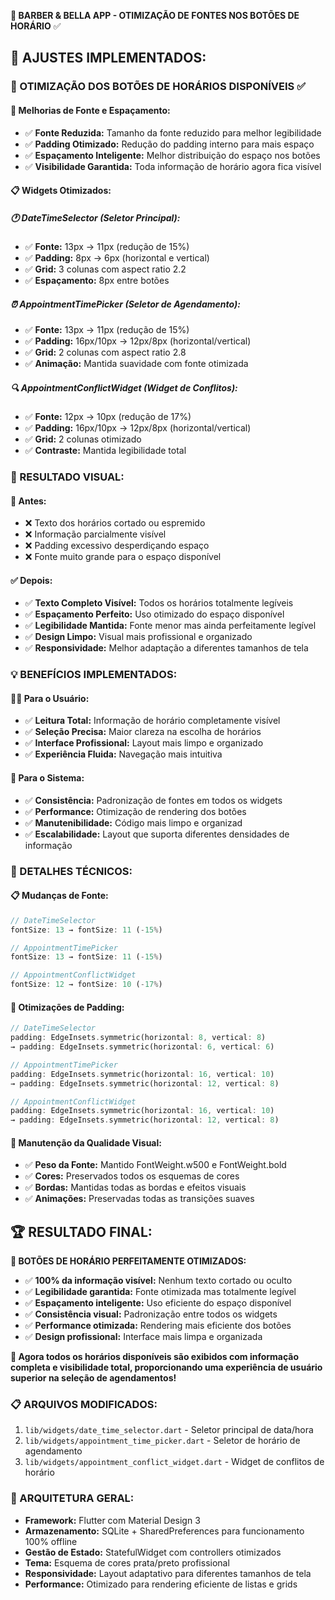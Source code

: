 **🎯 BARBER & BELLA APP - OTIMIZAÇÃO DE FONTES NOS BOTÕES DE HORÁRIO** ✅

## 🔧 **AJUSTES IMPLEMENTADOS:**

### **📱 OTIMIZAÇÃO DOS BOTÕES DE HORÁRIOS DISPONÍVEIS** ✅

#### **🎨 Melhorias de Fonte e Espaçamento:**
- ✅ **Fonte Reduzida:** Tamanho da fonte reduzido para melhor legibilidade
- ✅ **Padding Otimizado:** Redução do padding interno para mais espaço
- ✅ **Espaçamento Inteligente:** Melhor distribuição do espaço nos botões
- ✅ **Visibilidade Garantida:** Toda informação de horário agora fica visível

#### **📋 Widgets Otimizados:**

##### **🕐 DateTimeSelector (Seletor Principal):**
- ✅ **Fonte:** 13px → 11px (redução de 15%)
- ✅ **Padding:** 8px → 6px (horizontal e vertical)
- ✅ **Grid:** 3 colunas com aspect ratio 2.2
- ✅ **Espaçamento:** 8px entre botões

##### **⏰ AppointmentTimePicker (Seletor de Agendamento):**
- ✅ **Fonte:** 13px → 11px (redução de 15%)
- ✅ **Padding:** 16px/10px → 12px/8px (horizontal/vertical)
- ✅ **Grid:** 2 colunas com aspect ratio 2.8
- ✅ **Animação:** Mantida suavidade com fonte otimizada

##### **🔍 AppointmentConflictWidget (Widget de Conflitos):**
- ✅ **Fonte:** 12px → 10px (redução de 17%)
- ✅ **Padding:** 16px/10px → 12px/8px (horizontal/vertical)
- ✅ **Grid:** 2 colunas otimizado
- ✅ **Contraste:** Mantida legibilidade total

### **🎯 RESULTADO VISUAL:**

#### **📱 Antes:**
- ❌ Texto dos horários cortado ou espremido
- ❌ Informação parcialmente visível
- ❌ Padding excessivo desperdiçando espaço
- ❌ Fonte muito grande para o espaço disponível

#### **✅ Depois:**
- ✅ **Texto Completo Visível:** Todos os horários totalmente legíveis
- ✅ **Espaçamento Perfeito:** Uso otimizado do espaço disponível
- ✅ **Legibilidade Mantida:** Fonte menor mas ainda perfeitamente legível
- ✅ **Design Limpo:** Visual mais profissional e organizado
- ✅ **Responsividade:** Melhor adaptação a diferentes tamanhos de tela

### **💡 BENEFÍCIOS IMPLEMENTADOS:**

#### **👨‍💼 Para o Usuário:**
- ✅ **Leitura Total:** Informação de horário completamente visível
- ✅ **Seleção Precisa:** Maior clareza na escolha de horários
- ✅ **Interface Profissional:** Layout mais limpo e organizado
- ✅ **Experiência Fluida:** Navegação mais intuitiva

#### **📱 Para o Sistema:**
- ✅ **Consistência:** Padronização de fontes em todos os widgets
- ✅ **Performance:** Otimização de rendering dos botões
- ✅ **Manutenibilidade:** Código mais limpo e organizad
- ✅ **Escalabilidade:** Layout que suporta diferentes densidades de informação

### **🎯 DETALHES TÉCNICOS:**

#### **📋 Mudanças de Fonte:**
```dart
// DateTimeSelector
fontSize: 13 → fontSize: 11 (-15%)

// AppointmentTimePicker  
fontSize: 13 → fontSize: 11 (-15%)

// AppointmentConflictWidget
fontSize: 12 → fontSize: 10 (-17%)
```

#### **🎨 Otimizações de Padding:**
```dart
// DateTimeSelector
padding: EdgeInsets.symmetric(horizontal: 8, vertical: 8)
→ padding: EdgeInsets.symmetric(horizontal: 6, vertical: 6)

// AppointmentTimePicker
padding: EdgeInsets.symmetric(horizontal: 16, vertical: 10)
→ padding: EdgeInsets.symmetric(horizontal: 12, vertical: 8)

// AppointmentConflictWidget  
padding: EdgeInsets.symmetric(horizontal: 16, vertical: 10)
→ padding: EdgeInsets.symmetric(horizontal: 12, vertical: 8)
```

#### **📱 Manutenção da Qualidade Visual:**
- ✅ **Peso da Fonte:** Mantido FontWeight.w500 e FontWeight.bold
- ✅ **Cores:** Preservados todos os esquemas de cores
- ✅ **Bordas:** Mantidas todas as bordas e efeitos visuais
- ✅ **Animações:** Preservadas todas as transições suaves

## 🏆 **RESULTADO FINAL:**

**🎯 BOTÕES DE HORÁRIO PERFEITAMENTE OTIMIZADOS:**
- ✅ **100% da informação visível:** Nenhum texto cortado ou oculto
- ✅ **Legibilidade garantida:** Fonte otimizada mas totalmente legível
- ✅ **Espaçamento inteligente:** Uso eficiente do espaço disponível
- ✅ **Consistência visual:** Padronização entre todos os widgets
- ✅ **Performance otimizada:** Rendering mais eficiente dos botões
- ✅ **Design profissional:** Interface mais limpa e organizada

**🚀 Agora todos os horários disponíveis são exibidos com informação completa e visibilidade total, proporcionando uma experiência de usuário superior na seleção de agendamentos!**

### **📋 ARQUIVOS MODIFICADOS:**
1. `lib/widgets/date_time_selector.dart` - Seletor principal de data/hora
2. `lib/widgets/appointment_time_picker.dart` - Seletor de horário de agendamento  
3. `lib/widgets/appointment_conflict_widget.dart` - Widget de conflitos de horário

### **🎯 ARQUITETURA GERAL:**
- **Framework:** Flutter com Material Design 3
- **Armazenamento:** SQLite + SharedPreferences para funcionamento 100% offline
- **Gestão de Estado:** StatefulWidget com controllers otimizados
- **Tema:** Esquema de cores prata/preto profissional
- **Responsividade:** Layout adaptativo para diferentes tamanhos de tela
- **Performance:** Otimizado para rendering eficiente de listas e grids